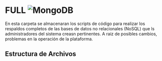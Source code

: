 # FULL ![MongoDB](https://img.shields.io/badge/MongoDB-4EA94B?style=for-the-badge&logo=mongodb&logoColor=white)

 En esta carpeta se almacenaran los scripts de código para realizar los respaldos completos de las bases de datos no relacionales (NoSQL) que ls administradores del sistema creasn pertinentes. A raiz de posibles cambios, problemas en la operación de la plataforma.

## Estructura de Archivos

